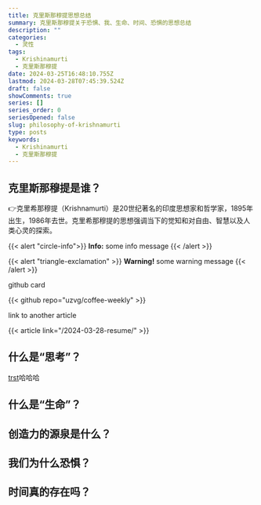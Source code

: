 ```yaml
---
title: 克里斯那穆提思想总结
summary: 克里斯那穆提关于恐惧、我、生命、时间、恐惧的思想总结
description: ""
categories:
  - 灵性
tags:
  - Krishinamurti
  - 克里斯那穆提
date: 2024-03-25T16:48:10.755Z
lastmod: 2024-03-28T07:45:39.524Z
draft: false
showComments: true
series: []
series_order: 0
seriesOpened: false
slug: philosophy-of-krishnamurti
type: posts
keywords:
  - Krishinamurti
  - 克里斯那穆提
---
```


## 克里斯那穆提是谁？

👉克里希那穆提（Krishnamurti）是20世纪著名的印度思想家和哲学家，1895年出生，1986年去世。克里希那穆提的思想强调当下的觉知和对自由、智慧以及人类心灵的探索。

{{< alert "circle-info">}}
**Info:** some info message
{{< /alert >}}

{{< alert "triangle-exclamation" >}}
**Warning!** some warning message
{{< /alert >}}

github card

{{< github repo="uzvg/coffee-weekly" >}}

link to another article

{{< article link="/2024-03-28-resume/" >}}


## 什么是“思考”？

[trst](#克里斯那穆提是谁)哈哈哈
## 什么是“生命”？

## 创造力的源泉是什么？

## 我们为什么恐惧？

## 时间真的存在吗？